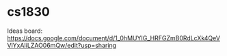 # cs1830

Ideas board: https://docs.google.com/document/d/1_0hMUYIG_HRFGZmB0RdLcXk4QeVVlYxAIiLZAO06mQw/edit?usp=sharing
